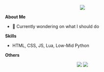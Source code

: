<p align="center">
  <img src="http://github-profile-summary-cards.vercel.app/api/cards/profile-details?username=TearTyr&theme=codeSTACKr">
</p>


**About Me**

- 🔭 Currently wondering on what I should do

**Skills**

- HTML, CSS, JS, Lua, Low-Mid Python

**Others**

<p align="center">
  <img src="http://github-profile-summary-cards.vercel.app/api/cards/repos-per-language?username=TearTyr&theme=codeSTACKr">
  <img src="http://github-profile-summary-cards.vercel.app/api/cards/productive-time?username=TearTyr&theme=codeSTACKr&utcOffset=8">
</p>
